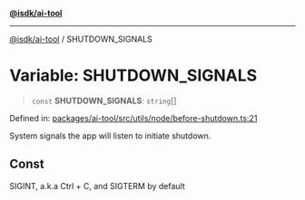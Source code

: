 [**@isdk/ai-tool**](../README.md)

***

[@isdk/ai-tool](../globals.md) / SHUTDOWN\_SIGNALS

# Variable: SHUTDOWN\_SIGNALS

> `const` **SHUTDOWN\_SIGNALS**: `string`[]

Defined in: [packages/ai-tool/src/utils/node/before-shutdown.ts:21](https://github.com/isdk/ai-tool.js/blob/62dd65284e1c50d2e8546a14ae292154369bdb2c/src/utils/node/before-shutdown.ts#L21)

System signals the app will listen to initiate shutdown.

## Const

SIGINT, a.k.a Ctrl + C, and SIGTERM by default

